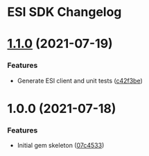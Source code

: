 # ESI SDK Changelog

# [1.1.0](https://github.com/bokoboshahni/esi-sdk-ruby/compare/v1.0.0...v1.1.0) (2021-07-19)


### Features

* Generate ESI client and unit tests ([c42f3be](https://github.com/bokoboshahni/esi-sdk-ruby/commit/c42f3beb9da9c905b24e0c1779d21bd43f8a054f))

# 1.0.0 (2021-07-18)


### Features

* Initial gem skeleton ([07c4533](https://github.com/bokoboshahni/esi-sdk-ruby/commit/07c4533a1a4d25c1025248280eb9da5f1e913021))
